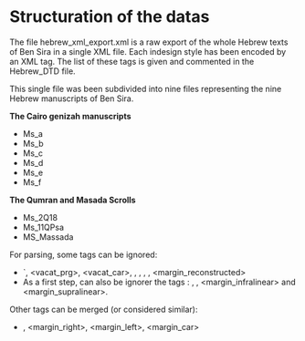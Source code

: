 # Structuration of the datas

The file hebrew_xml_export.xml is a raw export of the whole Hebrew texts of Ben Sira in a single XML file. Each indesign style has been encoded by an XML tag.
The list of these tags is given and commented in the Hebrew_DTD file.

This single file was been subdivided into nine files representing the nine Hebrew manuscripts of Ben Sira.

**The Cairo genizah manuscripts**
- Ms_a
- Ms_b
- Ms_c
- Ms_d
- Ms_e
- Ms_f

**The Qumran and Masada Scrolls**
- Ms_2Q18
- Ms_11QPsa
- MS_Massada

For parsing, some tags can be ignored:
- `<col>, <vacat_prg>, <vacat_car>, <folio>, <line>, <greek>, <reconstructed>, <margin_reconstructed>
- As a first step, can also be ignorer the tags : <superscript>, <supralinear>, <margin_infralinear> and <margin_supralinear>.

Other tags can be merged (or considered similar):
- <margin>, <margin_right>, <margin_left>, <margin_car>
